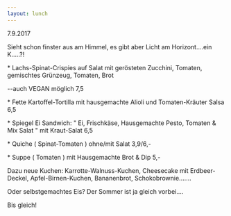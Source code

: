 ```yaml
---
layout: lunch
---
```



7.9.2017

Sieht schon finster aus am Himmel, es gibt aber Licht am Horizont....ein K.....?!

\* Lachs-Spinat-Crispies auf Salat mit ger&ouml;steten Zucchini, Tomaten, gemischtes Gr&uuml;nzeug, Tomaten, Brot

--auch VEGAN m&ouml;glich 7,5

\* Fette Kartoffel-Tortilla mit hausgemachte Alioli und Tomaten-Kr&auml;uter Salsa 6,5

\* Spiegel Ei Sandwich: " Ei, Frischk&auml;se, Hausgemachte Pesto, Tomaten & Mix Salat " mit Kraut-Salat 6,5

\* Quiche ( Spinat-Tomaten ) ohne/mit Salat 3,9/6,-

\* Suppe ( Tomaten ) mit Hausgemachte Brot & Dip 5,-

Dazu neue Kuchen: Karrotte-Walnuss-Kuchen, Cheesecake mit Erdbeer-Deckel, Apfel-Birnen-Kuchen, Bananenbrot, Schokobrownie.......

Oder selbstgemachtes Eis? Der Sommer ist ja gleich vorbei....

Bis gleich!

&nbsp;